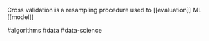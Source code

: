 Cross validation is a resampling procedure used to [[evaluation]] ML [[model]]

#algorithms #data #data-science 